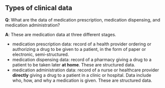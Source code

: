 ## Types of clinical data

**Q**: What are the data of medication prescription, medication dispensing, and medication administration?

**A**: These are medication data at three different stages.

- medication prescription data: record of a health provider ordering or authorizing a drug to be given to a patient, in the form of paper or electronic, semi-structured.
- medication dispensing data: record of a pharmacy giving a drug to a patient to be taken later **at home**. These are structured data.
- medication administration data: record of a nurse or healthcare provider **directly** giving a drug to a patient in a clinic or hospital. Data include who, how, and why a medication is given. These are structured data. 

